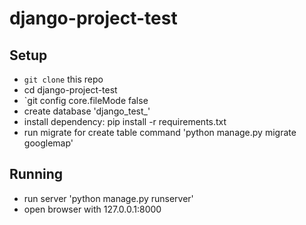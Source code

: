 # django-project-test

## Setup

* `git clone` this repo 
* cd django-project-test
* `git config core.fileMode false
* create database 'django_test_'
* install dependency: pip install -r requirements.txt
* run migrate for create table command 'python manage.py migrate googlemap'

## Running
* run server 'python manage.py runserver'
* open browser with 127.0.0.1:8000

